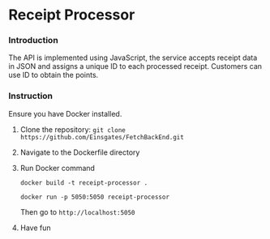 # Receipt Processor

### Introduction

The API is implemented using JavaScript, the service accepts receipt data in JSON and assigns a unique ID to each processed receipt. Customers can use ID to obtain the points.

### Instruction

Ensure you have Docker installed.

1. Clone the repository: `git clone https://github.com/Einsgates/FetchBackEnd.git`

2. Navigate to the Dockerfile directory

3. Run Docker command

   `docker build -t receipt-processor .`

   `docker run -p 5050:5050 receipt-processor`

   Then go to `http://localhost:5050`

4. Have fun